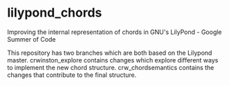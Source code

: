 # lilypond_chords
Improving the internal representation of chords in GNU's LilyPond - Google Summer of Code

This repository has two branches which are both based on the Lilypond master.
crwinston_explore contains changes which explore different ways to implement the
new chord structure. crw_chordsemantics contains the changes that contribute to
the final structure.
